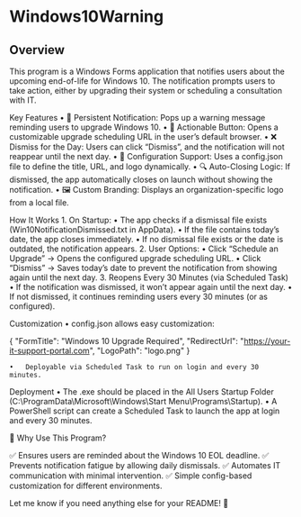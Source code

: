 # Windows10Warning

## Overview

This program is a Windows Forms application that notifies users about the upcoming end-of-life for Windows 10. The notification prompts users to take action, either by upgrading their system or scheduling a consultation with IT.

Key Features
	•	🚀 Persistent Notification: Pops up a warning message reminding users to upgrade Windows 10.
	•	🔗 Actionable Button: Opens a customizable upgrade scheduling URL in the user’s default browser.
	•	❌ Dismiss for the Day: Users can click “Dismiss”, and the notification will not reappear until the next day.
	•	📁 Configuration Support: Uses a config.json file to define the title, URL, and logo dynamically.
	•	🔍 Auto-Closing Logic: If dismissed, the app automatically closes on launch without showing the notification.
	•	🖼 Custom Branding: Displays an organization-specific logo from a local file.

How It Works
	1.	On Startup:
	•	The app checks if a dismissal file exists (Win10NotificationDismissed.txt in AppData).
	•	If the file contains today’s date, the app closes immediately.
	•	If no dismissal file exists or the date is outdated, the notification appears.
	2.	User Options:
	•	Click “Schedule an Upgrade” → Opens the configured upgrade scheduling URL.
	•	Click “Dismiss” → Saves today’s date to prevent the notification from showing again until the next day.
	3.	Reopens Every 30 Minutes (via Scheduled Task)
	•	If the notification was dismissed, it won’t appear again until the next day.
	•	If not dismissed, it continues reminding users every 30 minutes (or as configured).

Customization
	•	config.json allows easy customization:

{
    "FormTitle": "Windows 10 Upgrade Required",
    "RedirectUrl": "https://your-it-support-portal.com",
    "LogoPath": "logo.png"
}


	•	Deployable via Scheduled Task to run on login and every 30 minutes.

Deployment
	•	The .exe should be placed in the All Users Startup Folder (C:\ProgramData\Microsoft\Windows\Start Menu\Programs\Startup\).
	•	A PowerShell script can create a Scheduled Task to launch the app at login and every 30 minutes.

🔹 Why Use This Program?

✅ Ensures users are reminded about the Windows 10 EOL deadline.
✅ Prevents notification fatigue by allowing daily dismissals.
✅ Automates IT communication with minimal intervention.
✅ Simple config-based customization for different environments.

Let me know if you need anything else for your README! 🚀
